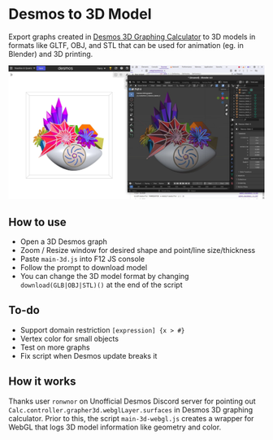 # Desmos to 3D Model

Export graphs created in [Desmos 3D Graphing Calculator](https://www.desmos.com/3d) to 3D models in formats like GLTF, OBJ, and STL that can be used for animation (eg. in Blender) and 3D printing.

![](screenshot-3d.jpg)

## How to use

- Open a 3D Desmos graph
- Zoom / Resize window for desired shape and point/line size/thickness
- Paste `main-3d.js` into F12 JS console
- Follow the prompt to download model
- You can change the 3D model format by changing `download(GLB|OBJ|STL)()` at the end of the script

## To-do

- Support domain restriction `[expression] {x > #}`
- Vertex color for small objects
- Test on more graphs
- Fix script when Desmos update breaks it

## How it works

Thanks user `ronwnor` on Unofficial Desmos Discord server for pointing out `Calc.controller.grapher3d.webglLayer.surfaces` in Desmos 3D graphing calculator. Prior to this, the script `main-3d-webgl.js` creates a wrapper for WebGL that logs 3D model information like geometry and color.

